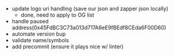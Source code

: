 - update logo uri handling (save our json and zapper json locally)
  - done, need to apply to OG list
- handle paused address(0x45FdBC3C73a013d717A6eE9fBEdf8CEda6F00D60)
- automate version bup
- validate name/symbols
- add precommit (ensure it plays nice w/ linter)
